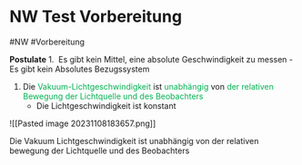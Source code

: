 # NW Test Vorbereitung
#NW #Vorbereitung 

**Postulate**
1.  Es gibt kein Mittel, eine absolute Geschwindigkeit zu messen
	- Es gibt kein Absolutes Bezugssystem

1. Die <span style="color:#00b050">Vakuum-Lichtgeschwindigkeit</span> ist <span style="color:#00b050">unabhängig</span> von <span style="color:#00b050">der relativen Bewegung der Lichtquelle und des Beobachters</span>
	- Die Lichtgeschwindigkeit ist konstant

![[Pasted image 20231108183657.png]]


Die Vakuum Lichtgeschwindigkeit ist unabhängig von der relativen bewegung der Lichtquelle und des Beobachters